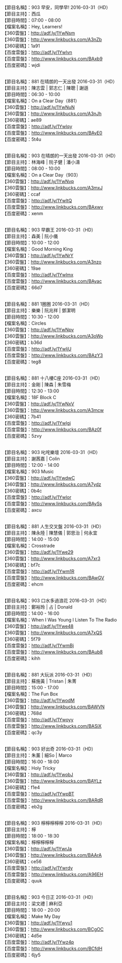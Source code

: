 <br>【節目名稱】：903 早安，同學早! 2016-03-31（HD）
<br>【節目主持】：西瓜
<br>【節目時間】：07:00 - 08:00
<br>【檔案名稱】：Hey, Learners!
<br>【360雲盤】：http://adf.ly/1YwNsm
<br>【360雲盤】：http://www.linkbucks.com/A3nZb
<br>【360密碼】：1a91
<br>【百度雲盤】：http://adf.ly/1Ywlvn
<br>【百度雲盤】：http://www.linkbucks.com/BAxb9
<br>【百度密碼】：wjdi

<br>【節目名稱】：881 在晴朗的一天出發 2016-03-31（HD）
<br>【節目主持】：陳志雲 | 郭志仁 | 陳聰 | 謝遜
<br>【節目時間】：06:30 - 10:00
<br>【檔案名稱】：On a Clear Day（881）
<br>【360雲盤】：http://adf.ly/1YwNuN
<br>【360雲盤】：http://www.linkbucks.com/A3nJh
<br>【360密碼】：ae89
<br>【百度雲盤】：http://adf.ly/1Ywlqy
<br>【百度雲盤】：http://www.linkbucks.com/BAyE0
<br>【百度密碼】：5t4u

<br>【節目名稱】：903 在晴朗的一天出發 2016-03-31（HD）
<br>【節目主持】：林海峰 | 阮子健 | 潘小濤
<br>【節目時間】：08:00 - 10:00
<br>【檔案名稱】：On a Clear Day（903）
<br>【360雲盤】：http://adf.ly/1YwNvp
<br>【360雲盤】：http://www.linkbucks.com/A3mxJ
<br>【360密碼】：ccaf
<br>【百度雲盤】：http://adf.ly/1YwltQ
<br>【百度雲盤】：http://www.linkbucks.com/BAxwv
<br>【百度密碼】：xenm

<br>【節目名稱】：903 早霸王 2016-03-31（HD）
<br>【節目主持】：森美 | 阮小儀
<br>【節目時間】：10:00 - 12:00
<br>【檔案名稱】：Good Morning King
<br>【360雲盤】：http://adf.ly/1YwNrY
<br>【360雲盤】：http://www.linkbucks.com/A3nzo
<br>【360密碼】：19ae
<br>【百度雲盤】：http://adf.ly/1Ywlmx
<br>【百度雲盤】：http://www.linkbucks.com/BAyac
<br>【百度密碼】：66d7

<br>【節目名稱】：881 1圈圈 2016-03-31（HD）
<br>【節目主持】：樂樂 | 阮兆祥 | 鄧潔明
<br>【節目時間】：10:30 - 12:00
<br>【檔案名稱】：Circles
<br>【360雲盤】：http://adf.ly/1YwNpv
<br>【360雲盤】：http://www.linkbucks.com/A3oWo
<br>【360密碼】：b36d
<br>【百度雲盤】：http://adf.ly/1YwljU
<br>【百度雲盤】：http://www.linkbucks.com/BAzY3
<br>【百度密碼】：teg8

<br>【節目名稱】：881 十八樓C座 2016-03-31（HD）
<br>【節目主持】：金剛 | 陳森 | 朱雪梅
<br>【節目時間】：12:30 - 13:00
<br>【檔案名稱】：18F Block C
<br>【360雲盤】：http://adf.ly/1YwNxV
<br>【360雲盤】：http://www.linkbucks.com/A3mcw
<br>【360密碼】：7b41
<br>【百度雲盤】：http://adf.ly/1Ywlgj
<br>【百度雲盤】：http://www.linkbucks.com/BAz0f
<br>【百度密碼】：5zvy

<br>【節目名稱】：903 叱咤樂壇 2016-03-31（HD）
<br>【節目主持】：謝茜嘉 | Colin
<br>【節目時間】：12:00 - 14:00
<br>【檔案名稱】：903 Music
<br>【360雲盤】：http://adf.ly/1YwdwC
<br>【360雲盤】：http://www.linkbucks.com/A7ydz
<br>【360密碼】：0b4c
<br>【百度雲盤】：http://adf.ly/1Ywlor
<br>【百度雲盤】：http://www.linkbucks.com/BAySs
<br>【百度密碼】：axcu

<br>【節目名稱】：881 人生交叉盤 2016-03-31（HD）
<br>【節目主持】：陳永陸 | 陳慧儀 | 郭思治 | 何永宜
<br>【節目時間】：14:00 - 15:00
<br>【檔案名稱】：Crosstrade
<br>【360雲盤】：http://adf.ly/1Ywe29
<br>【360雲盤】：http://www.linkbucks.com/A7xr3
<br>【360密碼】：bf7c
<br>【百度雲盤】：http://adf.ly/1Ywm1R
<br>【百度雲盤】：http://www.linkbucks.com/BAwGV
<br>【百度密碼】：ehcm

<br>【節目名稱】：903 口水多過浪花 2016-03-31（HD）
<br>【節目主持】：鄭裕玲 | 占 | Donald
<br>【節目時間】：14:00 - 16:00
<br>【檔案名稱】：When I Was Young I Listen To The Radio
<br>【360雲盤】：http://adf.ly/1Ywe48
<br>【360雲盤】：http://www.linkbucks.com/A7xQS
<br>【360密碼】：5f79
<br>【百度雲盤】：http://adf.ly/1YwmBj
<br>【百度雲盤】：http://www.linkbucks.com/BAub8
<br>【百度密碼】：kihh

<br>【節目名稱】：881 大玩派 2016-03-31（HD）
<br>【節目主持】：蘇施黃 | Tristan | 朱菁
<br>【節目時間】：15:00 - 17:00
<br>【檔案名稱】：The Fun Box
<br>【360雲盤】：http://adf.ly/1YwodM
<br>【360雲盤】：http://www.linkbucks.com/BAWVN
<br>【360密碼】：768d
<br>【百度雲盤】：http://adf.ly/1Ywoyy
<br>【百度雲盤】：http://www.linkbucks.com/BASiX
<br>【百度密碼】：qc3y

<br>【節目名稱】：903 好出奇 2016-03-31（HD）
<br>【節目主持】：朱薰 | 細So | Marco
<br>【節目時間】：16:00 - 18:00
<br>【檔案名稱】：Holy Tricky
<br>【360雲盤】：http://adf.ly/1YwobJ
<br>【360雲盤】：http://www.linkbucks.com/BAYLz
<br>【360密碼】：f1e4
<br>【百度雲盤】：http://adf.ly/1YwpBT
<br>【百度雲盤】：http://www.linkbucks.com/BARdR
<br>【百度密碼】：eb2g

<br>【節目名稱】：903 檸檸檸檸檸 2016-03-31（HD）
<br>【節目主持】：檸
<br>【節目時間】：18:00 - 18:30
<br>【檔案名稱】：檸檸檸檸檸
<br>【360雲盤】：http://adf.ly/1YwrJa
<br>【360雲盤】：http://www.linkbucks.com/BAArA
<br>【360密碼】：ce56
<br>【百度雲盤】：http://adf.ly/1Ywrdy
<br>【百度雲盤】：http://www.linkbucks.com/A96EH
<br>【百度密碼】：quuk

<br>【節目名稱】：903 今日正 2016-03-31（HD）
<br>【節目主持】：梁文禮 | 麻利亞
<br>【節目時間】：18:00 - 20:00
<br>【檔案名稱】：Make My Day
<br>【360雲盤】：http://adf.ly/1Ywyu1
<br>【360雲盤】：http://www.linkbucks.com/BCgOC
<br>【360密碼】：4d5e
<br>【百度雲盤】：http://adf.ly/1Ywz4p
<br>【百度雲盤】：http://www.linkbucks.com/BCfdH
<br>【百度密碼】：6jy5
